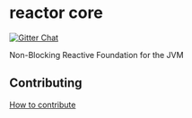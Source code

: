 # reactor core

[![Gitter Chat](https://badges.gitter.im/Join%20Chat.svg)](https://groups.google.com/g/reactive-group)

Non-Blocking Reactive Foundation for the JVM

## Contributing

[How to contribute](./CONTRIBUTING.md)
